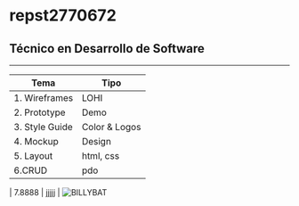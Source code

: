 # repst2770672
## Técnico en Desarrollo de Software
---

| Tema | Tipo |
|-------|-------|
| 1. Wireframes | LOHI | 
| 2. Prototype | Demo |
| 3. Style Guide | Color & Logos |
| 4. Mockup | Design |
| 5. Layout | html, css |
| 6.CRUD | pdo |

| 7.8888 | jjjjj |
![BILLYBAT](http://tinyurl.com/bdcuprvk)